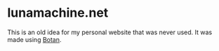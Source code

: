 # lunamachine.net
This is an old idea for my personal website that was never used. It was made using [Botan]().
